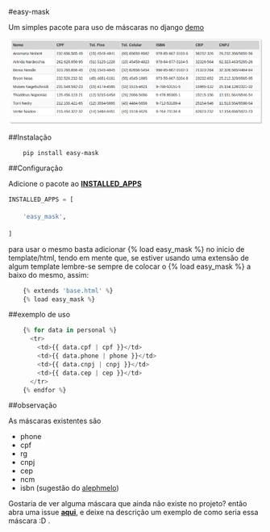 #easy-mask

Um simples pacote para uso de máscaras no django [demo]

![image example](img/example.png)


##Instalação
```
    pip install easy-mask
```
    
##Configuração

Adicione o pacote ao [__INSTALLED_APPS__](https://docs.djangoproject.com/en/1.9/ref/settings/#installed-apps)

```python
INSTALLED_APPS = [

    'easy_mask',

]
```
para usar o mesmo basta adicionar {% load easy_mask %} no inicio de template/html, tendo em mente que, se estiver usando uma extensão de algum template lembre-se sempre de colocar o {% load easy_mask %} a baixo do mesmo, assim:

```python
    {% extends 'base.html' %}
    {% load easy_mask %}
```

##exemplo de uso
```python
    {% for data in personal %}
      <tr>
        <td>{{ data.cpf | cpf }}</td>
        <td>{{ data.phone | phone }}</td>
        <td>{{ data.cnpj | cnpj }}</td>
        <td>{{ data.cep | cep }}</td>
      </tr>
    {% endfor %}
```
##observação

As máscaras existentes são

- phone
- cpf
- rg
- cnpj
- cep
- ncm
- isbn (sugestão do [alephmelo])

Gostaria de ver alguma máscara que ainda não existe no projeto? então abra uma issue __[aqui]__, e deixe na descrição um exemplo de como seria essa máscara :D .

[aqui]:https://github.com/dhelbegor/easy-mask/issues
[demo]:https://easy-mask.herokuapp.com
[alephmelo]:https://github.com/alephmelo
